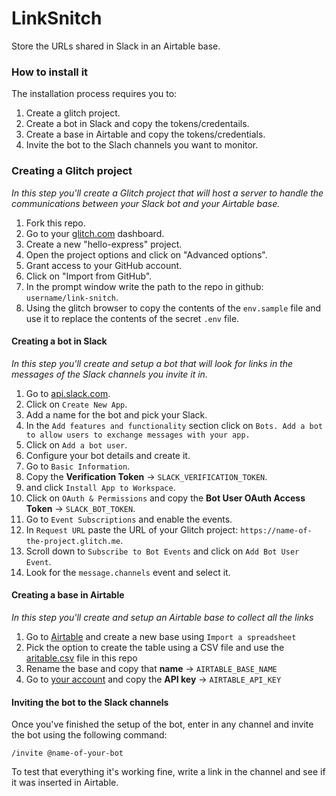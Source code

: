 LinkSnitch
==========

Store the URLs shared in Slack in an Airtable base.

### How to install it

The installation process requires you to: 

1. Create a glitch project.
2. Create a bot in Slack and copy the tokens/credentails.
3. Create a base in Airtable and copy the tokens/credentials.
4. Invite the bot to the Slach channels you want to monitor.

### Creating a Glitch project

*In this step you'll create a Glitch project that will host a server to handle the communications between your Slack bot and your Airtable base.*

1. Fork this repo.
2. Go to your [glitch.com](https://glitch.com) dashboard.
3. Create a new "hello-express" project.
4. Open the project options and click on "Advanced options".
5. Grant access to your GitHub account.
6. Click on "Import from GitHub".
7. In the prompt window write the path to the repo in github: `username/link-snitch`.
8. Using the glitch browser to copy the contents of the `env.sample` file and use it to replace the contents of the secret `.env` file.

#### Creating a bot in Slack

*In this step you'll create and setup a bot that will look for links in the messages of the Slack channels you invite it in.*

1. Go to [api.slack.com](https://api.slack.com).
2. Click on `Create New App`.
3. Add a name for the bot and pick your Slack.
4. In the `Add features and functionality` section click on `Bots. Add a bot to allow users to exchange messages with your app.`
5. Click on `Add a bot user`.
6. Configure your bot details and create it.
7. Go to `Basic Information`.
8. Copy the **Verification Token** → `SLACK_VERIFICATION_TOKEN`.
9. and click `Install App to Workspace`.
8. Click on `OAuth & Permissions` and copy the **Bot User OAuth Access Token** → `SLACK_BOT_TOKEN`.
9. Go to `Event Subscriptions` and enable the events.
10. In `Request URL` paste the URL of your Glitch project: `https://name-of-the-project.glitch.me`.
11. Scroll down to `Subscribe to Bot Events` and click on `Add Bot User Event`.
12. Look for the `message.channels` event and select it.

#### Creating a base in Airtable

*In this step you'll create and setup an Airtable base to collect all the links*

1. Go to [Airtable](https://airtable.com) and create a new base using `Import a spreadsheet`
2. Pick the option to create the table using a CSV file and use the [aritable.csv](airtable.csv) file in this repo
3. Rename the base and copy that **name** → `AIRTABLE_BASE_NAME`
4. Go to [your account](https://airtable.com/account) and copy the **API key** → `AIRTABLE_API_KEY`

#### Inviting the bot to the Slack channels

Once you've finished the setup of the bot, enter in any channel and invite the bot using the following command:

`/invite @name-of-your-bot`

To test that everything it's working fine, write a link in the channel and see if it was inserted in Airtable.


